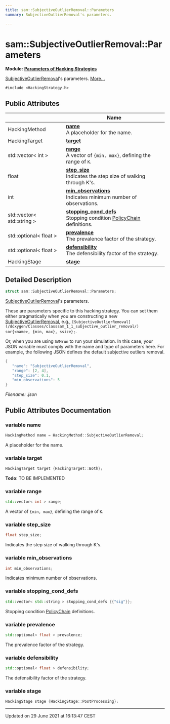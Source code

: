 ```yaml
---
title: sam::SubjectiveOutlierRemoval::Parameters
summary: SubjectiveOutlierRemoval's parameters. 

---
```


# sam::SubjectiveOutlierRemoval::Parameters

**Module:** **[Parameters of Hacking Strategies](/doxygen/Modules/group___hacking_strategies_parameters/)**



[SubjectiveOutlierRemoval](/doxygen/Classes/classsam_1_1_subjective_outlier_removal/)'s parameters.  [More...](#detailed-description)


`#include <HackingStrategy.h>`

## Public Attributes

|                | Name           |
| -------------- | -------------- |
| HackingMethod | **[name](/doxygen/Classes/structsam_1_1_subjective_outlier_removal_1_1_parameters/#variable-name)** <br>A placeholder for the name.  |
| HackingTarget | **[target](/doxygen/Classes/structsam_1_1_subjective_outlier_removal_1_1_parameters/#variable-target)**  |
| std::vector< int > | **[range](/doxygen/Classes/structsam_1_1_subjective_outlier_removal_1_1_parameters/#variable-range)** <br>A vector of `{min, max}`, defining the range of `K`.  |
| float | **[step_size](/doxygen/Classes/structsam_1_1_subjective_outlier_removal_1_1_parameters/#variable-step_size)** <br>Indicates the step size of walking through K's.  |
| int | **[min_observations](/doxygen/Classes/structsam_1_1_subjective_outlier_removal_1_1_parameters/#variable-min_observations)** <br>Indicates minimum number of observations.  |
| std::vector< std::string > | **[stopping_cond_defs](/doxygen/Classes/structsam_1_1_subjective_outlier_removal_1_1_parameters/#variable-stopping_cond_defs)** <br>Stopping condition [PolicyChain]() definitions.  |
| std::optional< float > | **[prevalence](/doxygen/Classes/structsam_1_1_subjective_outlier_removal_1_1_parameters/#variable-prevalence)** <br>The prevalence factor of the strategy.  |
| std::optional< float > | **[defensibility](/doxygen/Classes/structsam_1_1_subjective_outlier_removal_1_1_parameters/#variable-defensibility)** <br>The defensibility factor of the strategy.  |
| HackingStage | **[stage](/doxygen/Classes/structsam_1_1_subjective_outlier_removal_1_1_parameters/#variable-stage)**  |

## Detailed Description

```cpp
struct sam::SubjectiveOutlierRemoval::Parameters;
```

[SubjectiveOutlierRemoval](/doxygen/Classes/classsam_1_1_subjective_outlier_removal/)'s parameters. 

These are parameters specific to this hacking strategy. You can set them either pragmatically when you are constructing a new [SubjectiveOutlierRemoval](/doxygen/Classes/classsam_1_1_subjective_outlier_removal/), e.g., `[SubjectiveOutlierRemoval](/doxygen/Classes/classsam_1_1_subjective_outlier_removal/) sor{<name>, {min, max}, ssize};`.

Or, when you are using `SAMrun` to run your simulation. In this case, your JSON variable must comply with the name and type of parameters here. For example, the following JSON defines the default subjective outliers removal.



```cpp
{
   "name": "SubjectiveOutlierRemoval",
   "range": [2, 4],
   "step_size": 0.1,
   "min_observations": 5
}
```

_Filename: .json_

## Public Attributes Documentation

### variable name

```cpp
HackingMethod name = HackingMethod::SubjectiveOutlierRemoval;
```

A placeholder for the name. 

### variable target

```cpp
HackingTarget target {HackingTarget::Both};
```


**Todo**: TO BE IMPLEMENTED 

### variable range

```cpp
std::vector< int > range;
```

A vector of `{min, max}`, defining the range of `K`. 

### variable step_size

```cpp
float step_size;
```

Indicates the step size of walking through K's. 

### variable min_observations

```cpp
int min_observations;
```

Indicates minimum number of observations. 

### variable stopping_cond_defs

```cpp
std::vector< std::string > stopping_cond_defs {{"sig"}};
```

Stopping condition [PolicyChain]() definitions. 

### variable prevalence

```cpp
std::optional< float > prevalence;
```

The prevalence factor of the strategy. 

### variable defensibility

```cpp
std::optional< float > defensibility;
```

The defensibility factor of the strategy. 

### variable stage

```cpp
HackingStage stage {HackingStage::PostProcessing};
```


-------------------------------

Updated on 29 June 2021 at 16:13:47 CEST